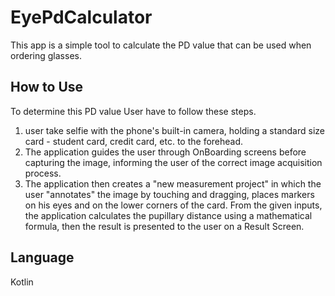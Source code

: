 # EyePdCalculator

This app is a simple tool to calculate the PD value that can be used when ordering glasses.

## How to Use

To determine this PD value User have to follow these steps.
1. user take selfie with the phone's built-in camera, holding a standard size card - student card, credit card, etc. to the forehead.
2. The application guides the user through OnBoarding screens before capturing the image, informing the user of the correct image acquisition process.
3. The application then creates a "new measurement project" in which the user "annotates" the image by touching and dragging, places markers on his eyes and on the lower corners of the card. From the given inputs, the application calculates the pupillary distance using a mathematical formula, then the result is presented to the user on a Result Screen.

## Language
Kotlin
